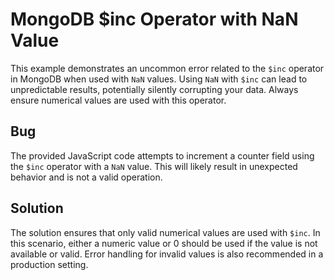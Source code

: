 # MongoDB $inc Operator with NaN Value
This example demonstrates an uncommon error related to the `$inc` operator in MongoDB when used with `NaN` values.  Using `NaN` with `$inc` can lead to unpredictable results, potentially silently corrupting your data.  Always ensure numerical values are used with this operator.

## Bug
The provided JavaScript code attempts to increment a counter field using the `$inc` operator with a `NaN` value. This will likely result in unexpected behavior and is not a valid operation.

## Solution
The solution ensures that only valid numerical values are used with `$inc`.  In this scenario, either a numeric value or 0 should be used if the value is not available or valid. Error handling for invalid values is also recommended in a production setting.